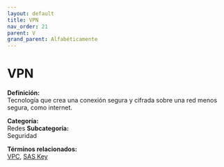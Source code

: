 ```yaml
---
layout: default
title: VPN
nav_order: 21
parent: V
grand_parent: Alfabéticamente
---
```


# VPN

**Definición:**  
Tecnología que crea una conexión segura y cifrada sobre una red menos segura, como internet.

**Categoría:**  
Redes 
**Subcategoría:**  
Seguridad

**Términos relacionados:**  
[VPC](https://maleniski.github.io/diccionario-angl-tec-mx/docs/alfabeticamente/V/vpc.html), [SAS Key](https://maleniski.github.io/diccionario-angl-tec-mx/docs/alfabeticamente/S/sas-key.html)
